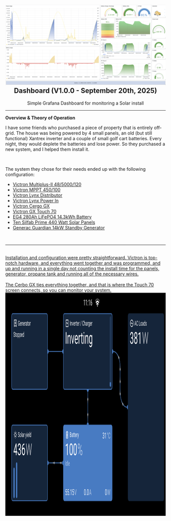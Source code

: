 <h2 align="center">
  <a name="dash" href="https://github.com/rjsears/Victron_Grafana_Dashboard"><img src="https://github.com/rjsears/Victron_Grafana_Dashboard/blob/main/images/dashboard.png" alt="Grafana_Dashboard"></a>
  <br>
  Dashboard (V1.0.0 - September 20th, 2025)
  </h2>
  <p align="center">
Simple Grafana Dashboard for monitoring a Solar install
  </p>
<hr>
<b></em><a name="overview"></a>Overview & Theory of Operation</b>
<br><p>
I have some friends who purchased a piece of property that is entirely off-grid. The house was being powered by 4 small panels, an old (but still functional) Xantrex inverter and a couple of small golf cart batteries.  Every night, they would deplete the batteries and lose power. So they purchased a new system, and I helped them install it. 
</p><br>

The system they chose for their needs ended up with the following configuration:
<ul>
  <li><a href="https://www.victronenergy.com/inverters-chargers/multiplus-ii">Victron Multiplus-II 48/5000/120</a></li>
  <li><a href="https://www.victronenergy.com/inverters-chargers/multiplus-ii">Victron MPPT 450/100</li>
  <li><a href="https://www.victronenergy.com/dc-distribution-systems/lynx-distributor">Victron Lynx Distributor</li>
  <li><a href="https://www.victronenergy.com/dc-distribution-systems/lynx-power-in">Victron Lynx Power In</li>
  <li><a href="https://www.victronenergy.com/communication-centres/cerbo-gx">Victron Cergo GX</li>
  <li><a href="https://www.victronenergy.com/display-and-panels/gx-touch-50">Victron GX Touch 70</li>
  <li><a href="https://eg4electronics.com/categories/batteries/eg4-wallmount-indoor-280ah-lithium-battery/">EG4 280Ah LiFePO4 14.3kWh Battery</li>
  <li><a href="https://silfabsolar.com/our-solar-panels/silfab-prime/sil-440-qd/">Ten Silfab Prime 440 Watt Solar Panels</li>
  <li><a href="https://www.generac.com/residential-products/standby-generators/gaseous/14kw-standby-generator-wifi-enabled-7223/">Generac Guardian 14kW Standby Generator</li>
</ul>

<br><hr><br>
Installation and configuration were pretty straightforward. Victron is top-notch hardware, and everything went together and was programmed, and up and running in a single day not counting the install time for the panels, generator, propane tank and running all of the necessary wires.
<br><br>
The Cerbo GX ties everything together, and that is where the Touch 70 screen connects, so you can monitor your system.<br><center>
<a name="dash" href="https://github.com/rjsears/Victron_Grafana_Dashboard"><img src="https://github.com/rjsears/Victron_Grafana_Dashboard/blob/main/images/cerbo_gx.png" alt="Grafana_Dashboard" height="700" width="550"></a></center>
